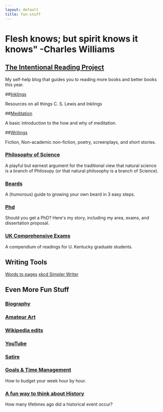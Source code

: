 ```yaml
---
layout: default
title: fun-stuff
---
```


# Flesh knows; but spirit knows it knows"    -Charles Williams


## [The Intentional Reading Project](http://www.readingintentionally.com)

My self-help blog that guides you to reading more books and better books this year. 


##[Inklings](http://circularreason.github.io/2015-10-20-inklings)

Resources on all things C. S. Lewis and Inklings
 
##[Meditation](www.keithbuhler.com/meditation)

A basic introduction to the how and why of meditation. 
 
##[Writings](www.keithbuhler.com/writings)

Fiction, Non-academic non-fiction, poetry, screenplays, and short stories. 
  
### [Philosophy of Science](www.philosophyisscience.com)
A playful but earnest argument for the traditional view that natural science is a branch of Philosopy (or that natural philosophy is a branch of Science). 

 
### [Beards](www.keithbuhler.com/beard)

A (humorous) guide to growing your own beard in 3 easy steps. 

### [Phd](www.keithbuhler.com/phd)
Should you get a PhD? Here's my story, including my area, exams, and dissertation proposal.  
 
 
### [UK Comprehensive Exams](www.keithbuhler.com/comps)
A compendium of readings for U. Kentucky graduate students. 
 
## Writing Tools
[Words to pages](http://wordstopages.com/)
[xkcd Simpler Writer](https://xkcd.com/simplewriter/)
 
 
## Even More Fun Stuff
 
### [Biography](www.keithbuhler.com/bio)

### [Amateur Art](www.keithbuhler.com/art)

### [Wikipedia edits](https://en.wikipedia.org/wiki/User:CircularReason)

### [YouTube](https://www.youtube.com/channel/UCDxfeT2v6-kFM12T7zD-K9Q)

### [Satire](www.keithbuhler.com/writings)

### [Goals & Time Management](http://keithbuhler.com/goals/)

How to budget your week hour by hour. 
 
### [A fun way to think about History](https://docs.google.com/spreadsheets/d/1ZitnTtYNZLmUsKcQ0vu_cdzm_Plj5nupiyDrJEn4VV0/edit#gid=0)

How many lifetimes ago did a historical event occur?
